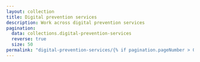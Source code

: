 ```yaml
---
layout: collection
title: Digital prevention services
description: Work across digital prevention services
pagination:
  data: collections.digital-prevention-services
  reverse: true
  size: 50
permalink: "digital-prevention-services/{% if pagination.pageNumber > 0 %}page/{{ pagination.pageNumber + 1 }}{% endif %}/"
---
```

